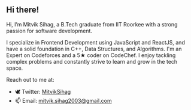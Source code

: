## Hi there!

Hi, I’m Mitvik Sihag, a B.Tech graduate from IIT Roorkee with a strong passion for software development. 

I specialize in Frontend Development using JavaScript and ReactJS, and have a solid foundation in C++, Data Structures, and Algorithms. I'm an Expert on Codeforces and a 5★ coder on CodeChef. I enjoy tackling complex problems and constantly strive to learn and grow in the tech space.

Reach out to me at:
- 🕊️ Twitter: [MitvikSihag](https://x.com/MitvikSihag)
- 📫 Email: [mitvik.sihag2003@gmail.com](mitvik.sihag2003@gmail.com)

<!--
**MitvikSihag/MitvikSihag** is a ✨ _special_ ✨ repository because its `README.md` (this file) appears on your GitHub profile.

Here are some ideas to get you started:

- 🔭 I’m currently working on ...
- 🌱 I’m currently learning ...
- 👯 I’m looking to collaborate on ...
- 🤔 I’m looking for help with ...
- 💬 Ask me about ...
- 📫 How to reach me: ...
- 😄 Pronouns: ...
- ⚡ Fun fact: ...
-->
